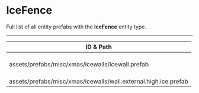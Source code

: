 # IceFence
Full list of all <Badge type="warning" text="2"/> entity prefabs with the **IceFence** entity type.

---
| ID & Path |
| --- |
| <a href="#797759041"><Badge id="797759041" type="tip" text="#"/></a> <Badge type="tip" text="797759041"/> <br> assets/prefabs/misc/xmas/icewalls/icewall.prefab |
| <a href="#921229511"><Badge id="921229511" type="tip" text="#"/></a> <Badge type="tip" text="921229511"/> <br> assets/prefabs/misc/xmas/icewalls/wall.external.high.ice.prefab |
